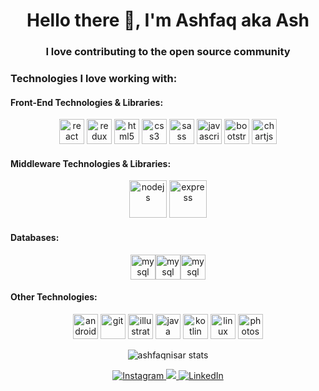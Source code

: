 <h1 align="center">Hello there 👋, I'm Ashfaq aka Ash</h1>
<h3 align="center">I love contributing to the open source community</h3>

### Technologies I love working with: 

#### Front-End Technologies & Libraries:
<p align="center"><img src="https://devicons.github.io/devicon/devicon.git/icons/react/react-original-wordmark.svg" alt="react" width="40" height="40"/> <img src="https://devicons.github.io/devicon/devicon.git/icons/redux/redux-original.svg" alt="redux" width="40" height="40"/>  <img src="https://devicons.github.io/devicon/devicon.git/icons/html5/html5-original-wordmark.svg" alt="html5" width="40" height="40"/> <img src="https://devicons.github.io/devicon/devicon.git/icons/css3/css3-original-wordmark.svg" alt="css3" width="40" height="40"/> <img src="https://devicons.github.io/devicon/devicon.git/icons/sass/sass-original.svg" alt="sass" width="40" height="40"/> <img src="https://devicons.github.io/devicon/devicon.git/icons/javascript/javascript-original.svg" alt="javascript" width="40" height="40"/> <img src="https://devicons.github.io/devicon/devicon.git/icons/bootstrap/bootstrap-plain.svg" alt="bootstrap" width="40" height="40"/> <img src="https://www.chartjs.org/media/logo-title.svg" alt="chartjs" width="40" height="40"/>  </p>

#### Middleware Technologies & Libraries:
<p align="center"><img src="https://devicons.github.io/devicon/devicon.git/icons/nodejs/nodejs-original-wordmark.svg" alt="nodejs" width="60" height="60"/> <img src="https://devicons.github.io/devicon/devicon.git/icons/express/express-original-wordmark.svg" alt="express" width="60" height="60"/></p>

#### Databases:
<p align="center"><img src="https://symbols-electrical.getvecta.com/stencil_261/16_google-firebase.febfc9bdc0.svg" alt="mysql" width="40" height="40"/><img src="https://cdn.iconscout.com/icon/free/png-512/mongodb-4-1175139.png" alt="mysql" width="40" height="40"/><img src="https://devicons.github.io/devicon/devicon.git/icons/mysql/mysql-original-wordmark.svg" alt="mysql" width="40" height="40"/></p>

#### Other Technologies:
<p align="center"><img src="https://devicons.github.io/devicon/devicon.git/icons/android/android-original-wordmark.svg" alt="android" width="40" height="40"/>   <img src="https://www.vectorlogo.zone/logos/git-scm/git-scm-icon.svg" alt="git" width="40" height="40"/> <img src="https://www.vectorlogo.zone/logos/adobe_illustrator/adobe_illustrator-icon.svg" alt="illustrator" width="40" height="40"/> <img src="https://devicons.github.io/devicon/devicon.git/icons/java/java-original-wordmark.svg" alt="java" width="40" height="40"/>  <img src="https://www.vectorlogo.zone/logos/kotlinlang/kotlinlang-icon.svg" alt="kotlin" width="40" height="40"/> <img src="https://devicons.github.io/devicon/devicon.git/icons/linux/linux-original.svg" alt="linux" width="40" height="40"/>  <img src="https://devicons.github.io/devicon/devicon.git/icons/photoshop/photoshop-plain.svg" alt="photoshop" width="40" height="40"/> </p>


<p align="center"> <img align="center" src="https://github-readme-stats.vercel.app/api?username=ashfaqnisar&include_all_commits=true&count_private=true&show_icons=true&line_height=20&title_color=7A7ADB&icon_color=2234AE&text_color=D3D3D3&bg_color=0,000000,130F40" alt="ashfaqnisar stats" /></p> 

<p align="center">
<a href="https://www.twitter.com/ashfaqnisar00" target="_blank"><img src="https://img.shields.io/badge/ashfaqnisar00-%231877F2.svg?&style=flat-square&logo=twitter&logoColor=white" alt="Instagram"/>
 <a href="mailto:ashfaqnisar00@gmail.com" target="_blank"><img src="https://img.shields.io/badge/-ashfaqnisar00@gmail.com-D14836?style=flat-square&logo=Gmail&logoColor=white"/>
<a href="https://www.linkedin.com/in/ashfaqnisar" target="_blank"><img src="https://img.shields.io/badge/ashfaqnisar-%230077B5.svg?&style=flat-square&logo=linkedin&logoColor=white" alt="LinkedIn"/>
</p>


